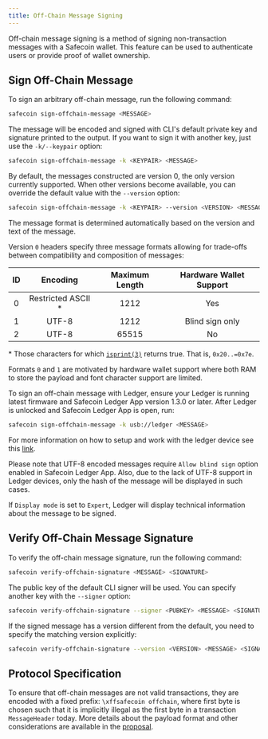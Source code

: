 ```yaml
---
title: Off-Chain Message Signing
---
```


Off-chain message signing is a method of signing non-transaction messages with
a Safecoin wallet. This feature can be used to authenticate users or provide
proof of wallet ownership.

## Sign Off-Chain Message

To sign an arbitrary off-chain message, run the following command:

```bash
safecoin sign-offchain-message <MESSAGE>
```

The message will be encoded and signed with CLI's default private key and
signature printed to the output. If you want to sign it with another key, just
use the `-k/--keypair` option:

```bash
safecoin sign-offchain-message -k <KEYPAIR> <MESSAGE>
```

By default, the messages constructed are version 0, the only version currently
supported. When other versions become available, you can override the default
value with the `--version` option:

```bash
safecoin sign-offchain-message -k <KEYPAIR> --version <VERSION> <MESSAGE>
```

The message format is determined automatically based on the version and text
of the message.

Version `0` headers specify three message formats allowing for trade-offs
between compatibility and composition of messages:

| ID  |      Encoding       | Maximum Length | Hardware Wallet Support |
| :-: | :-----------------: | :------------: | :---------------------: |
|  0  | Restricted ASCII \* |      1212      |           Yes           |
|  1  |        UTF-8        |      1212      |     Blind sign only     |
|  2  |        UTF-8        |     65515      |           No            |

\* Those characters for which [`isprint(3)`](https://linux.die.net/man/3/isprint)
returns true. That is, `0x20..=0x7e`.

Formats `0` and `1` are motivated by hardware wallet support where both RAM to
store the payload and font character support are limited.

To sign an off-chain message with Ledger, ensure your Ledger is running latest
firmware and Safecoin Ledger App version 1.3.0 or later. After Ledger is
unlocked and Safecoin Ledger App is open, run:

```bash
safecoin sign-offchain-message -k usb://ledger <MESSAGE>
```

For more information on how to setup and work with the ledger device see this
[link](../wallet-guide/hardware-wallets/ledger.md).

Please note that UTF-8 encoded messages require `Allow blind sign` option
enabled in Safecoin Ledger App. Also, due to the lack of UTF-8 support in Ledger
devices, only the hash of the message will be displayed in such cases.

If `Display mode` is set to `Expert`, Ledger will display technical
information about the message to be signed.

## Verify Off-Chain Message Signature

To verify the off-chain message signature, run the following command:

```bash
safecoin verify-offchain-signature <MESSAGE> <SIGNATURE>
```

The public key of the default CLI signer will be used. You can specify another
key with the `--signer` option:

```bash
safecoin verify-offchain-signature --signer <PUBKEY> <MESSAGE> <SIGNATURE>
```

If the signed message has a version different from the default, you need to
specify the matching version explicitly:

```bash
safecoin verify-offchain-signature --version <VERSION> <MESSAGE> <SIGNATURE>
```

## Protocol Specification

To ensure that off-chain messages are not valid transactions, they are encoded
with a fixed prefix: `\xffsafecoin offchain`, where first byte is chosen such
that it is implicitly illegal as the first byte in a transaction
`MessageHeader` today. More details about the payload format and other
considerations are available in the
[proposal](https://github.com/fair-exchange/safecoin/blob/e80f67dd58b7fa3901168055211f346164efa43a/docs/src/proposals/off-chain-message-signing.md).
